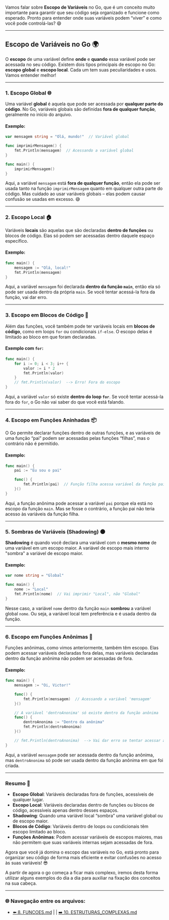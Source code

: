 Vamos falar sobre **Escopo de Variáveis** no Go, que é um conceito muito importante para garantir que seu código seja organizado e funcione como esperado. Pronto para entender onde suas variáveis podem “viver” e como você pode controlá-las? 😄

---

## Escopo de Variáveis no Go 🌍

O **escopo** de uma variável define **onde** e **quando** essa variável pode ser acessada no seu código. Existem dois tipos principais de escopo no Go: **escopo global** e **escopo local**. Cada um tem suas peculiaridades e usos. Vamos entender melhor!

---

### 1. **Escopo Global** 🌐

Uma variável **global** é aquela que pode ser acessada por **qualquer parte do código**. No Go, variáveis globais são definidas **fora de qualquer função**, geralmente no início do arquivo.

#### Exemplo:
```go
var mensagem string = "Olá, mundo!"  // Variável global

func imprimirMensagem() {
    fmt.Println(mensagem)  // Acessando a variável global
}

func main() {
    imprimirMensagem()
}
```

Aqui, a variável `mensagem` está **fora de qualquer função**, então ela pode ser usada tanto na função `imprimirMensagem` quanto em qualquer outra parte do código. Mas cuidado ao usar variáveis globais – elas podem causar confusão se usadas em excesso. 😅

---

### 2. **Escopo Local** 🏠

Variáveis **locais** são aquelas que são declaradas **dentro de funções** ou blocos de código. Elas só podem ser acessadas dentro daquele espaço específico.

#### Exemplo:
```go
func main() {
    mensagem := "Olá, local!"
    fmt.Println(mensagem)
}
```

Aqui, a variável `mensagem` foi declarada **dentro da função `main`**, então ela só pode ser usada dentro da própria `main`. Se você tentar acessá-la fora da função, vai dar erro.

---

### 3. **Escopo em Blocos de Código** 🔄

Além das funções, você também pode ter variáveis locais em **blocos de código**, como em loops `for` ou condicionais `if-else`. O escopo delas é limitado ao bloco em que foram declaradas.

#### Exemplo com `for`:
```go
func main() {
    for i := 0; i < 3; i++ {
        valor := i * 2
        fmt.Println(valor)
    }
    // fmt.Println(valor)  --> Erro! Fora do escopo
}
```

Aqui, a variável `valor` só existe **dentro do loop `for`**. Se você tentar acessá-la fora do `for`, o Go não vai saber do que você está falando.

---

### 4. **Escopo em Funções Aninhadas** 📦

O Go permite declarar funções dentro de outras funções, e as variáveis de uma função “pai” podem ser acessadas pelas funções “filhas”, mas o contrário não é permitido.

#### Exemplo:
```go
func main() {
    pai := "Eu sou o pai"

    func() {
        fmt.Println(pai)  // Função filha acessa variável da função pai
    }()
}
```

Aqui, a função anônima pode acessar a variável `pai` porque ela está no escopo da função `main`. Mas se fosse o contrário, a função pai não teria acesso às variáveis da função filha.

---

### 5. **Sombras de Variáveis (Shadowing)** 🌑

**Shadowing** é quando você declara uma variável com o **mesmo nome** de uma variável em um escopo maior. A variável de escopo mais interno "sombra" a variável de escopo maior.

#### Exemplo:
```go
var nome string = "Global"

func main() {
    nome := "Local"
    fmt.Println(nome)  // Vai imprimir "Local", não "Global"
}
```

Nesse caso, a variável `nome` dentro da função `main` **sombrou** a variável global `nome`. Ou seja, a variável local tem preferência e é usada dentro da função.

---

### 6. **Escopo em Funções Anônimas** 🔄

Funções anônimas, como vimos anteriormente, também têm escopo. Elas podem acessar variáveis declaradas fora delas, mas variáveis declaradas dentro da função anônima não podem ser acessadas de fora.

#### Exemplo:
```go
func main() {
    mensagem := "Oi, Victor!"

    func() {
        fmt.Println(mensagem)  // Acessando a variável 'mensagem'
    }()

    // A variável 'dentroAnonima' só existe dentro da função anônima
    func() {
        dentroAnonima := "Dentro da anônima"
        fmt.Println(dentroAnonima)
    }()

    // fmt.Println(dentroAnonima)  --> Vai dar erro se tentar acessar aqui!
}
```

Aqui, a variável `mensagem` pode ser acessada dentro da função anônima, mas `dentroAnonima` só pode ser usada dentro da função anônima em que foi criada.

---

### Resumo 📝

- **Escopo Global**: Variáveis declaradas fora de funções, acessíveis de qualquer lugar.
- **Escopo Local**: Variáveis declaradas dentro de funções ou blocos de código, acessíveis apenas dentro desses espaços.
- **Shadowing**: Quando uma variável local “sombra” uma variável global ou de escopo maior.
- **Blocos de Código**: Variáveis dentro de loops ou condicionais têm escopo limitado ao bloco.
- **Funções Anônimas**: Podem acessar variáveis de escopos maiores, mas não permitem que suas variáveis internas sejam acessadas de fora.

Agora que você já domina o escopo das variáveis no Go, está pronto para organizar seu código de forma mais eficiente e evitar confusões no acesso às suas variáveis! 😎

A partir de agora o go começa a ficar mais complexo, iremos desta forma utilizar alguns exemplos do dia a dia para auxiliar na fixação dos conceitos na sua cabeça.

---

### 🌐 Navegação entre os arquivos:

- [⬅️ 8. FUNCOES.md](https://github.com/atenatt/guia-devops/blob/main/programacao/golang/7.%20CONCEITOS.md) | | [➡️ 10. ESTRUTURAS_COMPLEXAS.md](https://github.com/atenatt/guia-devops/blob/main/programacao/golang/10.%20ESTRUTURAS_COMPLEXAS.md)